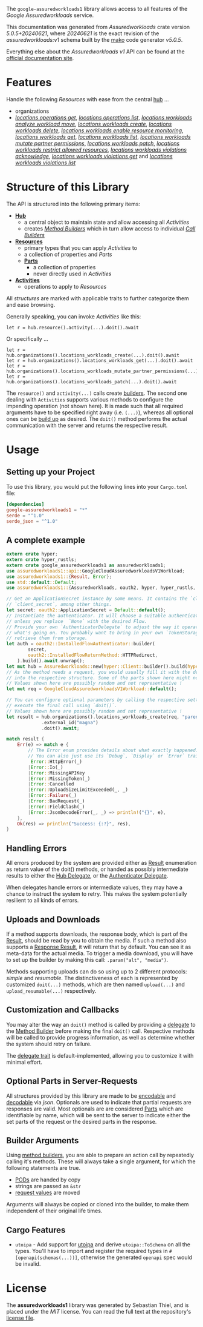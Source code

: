 <!---
DO NOT EDIT !
This file was generated automatically from 'src/generator/templates/api/README.md.mako'
DO NOT EDIT !
-->
The `google-assuredworkloads1` library allows access to all features of the *Google Assuredworkloads* service.

This documentation was generated from *Assuredworkloads* crate version *5.0.5+20240621*, where *20240621* is the exact revision of the *assuredworkloads:v1* schema built by the [mako](http://www.makotemplates.org/) code generator *v5.0.5*.

Everything else about the *Assuredworkloads* *v1* API can be found at the
[official documentation site](https://cloud.google.com/learnmoreurl).
# Features

Handle the following *Resources* with ease from the central [hub](https://docs.rs/google-assuredworkloads1/5.0.5+20240621/google_assuredworkloads1/Assuredworkloads) ... 

* organizations
 * [*locations operations get*](https://docs.rs/google-assuredworkloads1/5.0.5+20240621/google_assuredworkloads1/api::OrganizationLocationOperationGetCall), [*locations operations list*](https://docs.rs/google-assuredworkloads1/5.0.5+20240621/google_assuredworkloads1/api::OrganizationLocationOperationListCall), [*locations workloads analyze workload move*](https://docs.rs/google-assuredworkloads1/5.0.5+20240621/google_assuredworkloads1/api::OrganizationLocationWorkloadAnalyzeWorkloadMoveCall), [*locations workloads create*](https://docs.rs/google-assuredworkloads1/5.0.5+20240621/google_assuredworkloads1/api::OrganizationLocationWorkloadCreateCall), [*locations workloads delete*](https://docs.rs/google-assuredworkloads1/5.0.5+20240621/google_assuredworkloads1/api::OrganizationLocationWorkloadDeleteCall), [*locations workloads enable resource monitoring*](https://docs.rs/google-assuredworkloads1/5.0.5+20240621/google_assuredworkloads1/api::OrganizationLocationWorkloadEnableResourceMonitoringCall), [*locations workloads get*](https://docs.rs/google-assuredworkloads1/5.0.5+20240621/google_assuredworkloads1/api::OrganizationLocationWorkloadGetCall), [*locations workloads list*](https://docs.rs/google-assuredworkloads1/5.0.5+20240621/google_assuredworkloads1/api::OrganizationLocationWorkloadListCall), [*locations workloads mutate partner permissions*](https://docs.rs/google-assuredworkloads1/5.0.5+20240621/google_assuredworkloads1/api::OrganizationLocationWorkloadMutatePartnerPermissionCall), [*locations workloads patch*](https://docs.rs/google-assuredworkloads1/5.0.5+20240621/google_assuredworkloads1/api::OrganizationLocationWorkloadPatchCall), [*locations workloads restrict allowed resources*](https://docs.rs/google-assuredworkloads1/5.0.5+20240621/google_assuredworkloads1/api::OrganizationLocationWorkloadRestrictAllowedResourceCall), [*locations workloads violations acknowledge*](https://docs.rs/google-assuredworkloads1/5.0.5+20240621/google_assuredworkloads1/api::OrganizationLocationWorkloadViolationAcknowledgeCall), [*locations workloads violations get*](https://docs.rs/google-assuredworkloads1/5.0.5+20240621/google_assuredworkloads1/api::OrganizationLocationWorkloadViolationGetCall) and [*locations workloads violations list*](https://docs.rs/google-assuredworkloads1/5.0.5+20240621/google_assuredworkloads1/api::OrganizationLocationWorkloadViolationListCall)




# Structure of this Library

The API is structured into the following primary items:

* **[Hub](https://docs.rs/google-assuredworkloads1/5.0.5+20240621/google_assuredworkloads1/Assuredworkloads)**
    * a central object to maintain state and allow accessing all *Activities*
    * creates [*Method Builders*](https://docs.rs/google-assuredworkloads1/5.0.5+20240621/google_assuredworkloads1/client::MethodsBuilder) which in turn
      allow access to individual [*Call Builders*](https://docs.rs/google-assuredworkloads1/5.0.5+20240621/google_assuredworkloads1/client::CallBuilder)
* **[Resources](https://docs.rs/google-assuredworkloads1/5.0.5+20240621/google_assuredworkloads1/client::Resource)**
    * primary types that you can apply *Activities* to
    * a collection of properties and *Parts*
    * **[Parts](https://docs.rs/google-assuredworkloads1/5.0.5+20240621/google_assuredworkloads1/client::Part)**
        * a collection of properties
        * never directly used in *Activities*
* **[Activities](https://docs.rs/google-assuredworkloads1/5.0.5+20240621/google_assuredworkloads1/client::CallBuilder)**
    * operations to apply to *Resources*

All *structures* are marked with applicable traits to further categorize them and ease browsing.

Generally speaking, you can invoke *Activities* like this:

```Rust,ignore
let r = hub.resource().activity(...).doit().await
```

Or specifically ...

```ignore
let r = hub.organizations().locations_workloads_create(...).doit().await
let r = hub.organizations().locations_workloads_get(...).doit().await
let r = hub.organizations().locations_workloads_mutate_partner_permissions(...).doit().await
let r = hub.organizations().locations_workloads_patch(...).doit().await
```

The `resource()` and `activity(...)` calls create [builders][builder-pattern]. The second one dealing with `Activities` 
supports various methods to configure the impending operation (not shown here). It is made such that all required arguments have to be 
specified right away (i.e. `(...)`), whereas all optional ones can be [build up][builder-pattern] as desired.
The `doit()` method performs the actual communication with the server and returns the respective result.

# Usage

## Setting up your Project

To use this library, you would put the following lines into your `Cargo.toml` file:

```toml
[dependencies]
google-assuredworkloads1 = "*"
serde = "^1.0"
serde_json = "^1.0"
```

## A complete example

```Rust
extern crate hyper;
extern crate hyper_rustls;
extern crate google_assuredworkloads1 as assuredworkloads1;
use assuredworkloads1::api::GoogleCloudAssuredworkloadsV1Workload;
use assuredworkloads1::{Result, Error};
use std::default::Default;
use assuredworkloads1::{Assuredworkloads, oauth2, hyper, hyper_rustls, chrono, FieldMask};

// Get an ApplicationSecret instance by some means. It contains the `client_id` and 
// `client_secret`, among other things.
let secret: oauth2::ApplicationSecret = Default::default();
// Instantiate the authenticator. It will choose a suitable authentication flow for you, 
// unless you replace  `None` with the desired Flow.
// Provide your own `AuthenticatorDelegate` to adjust the way it operates and get feedback about 
// what's going on. You probably want to bring in your own `TokenStorage` to persist tokens and
// retrieve them from storage.
let auth = oauth2::InstalledFlowAuthenticator::builder(
        secret,
        oauth2::InstalledFlowReturnMethod::HTTPRedirect,
    ).build().await.unwrap();
let mut hub = Assuredworkloads::new(hyper::Client::builder().build(hyper_rustls::HttpsConnectorBuilder::new().with_native_roots().unwrap().https_or_http().enable_http1().build()), auth);
// As the method needs a request, you would usually fill it with the desired information
// into the respective structure. Some of the parts shown here might not be applicable !
// Values shown here are possibly random and not representative !
let mut req = GoogleCloudAssuredworkloadsV1Workload::default();

// You can configure optional parameters by calling the respective setters at will, and
// execute the final call using `doit()`.
// Values shown here are possibly random and not representative !
let result = hub.organizations().locations_workloads_create(req, "parent")
             .external_id("magna")
             .doit().await;

match result {
    Err(e) => match e {
        // The Error enum provides details about what exactly happened.
        // You can also just use its `Debug`, `Display` or `Error` traits
         Error::HttpError(_)
        |Error::Io(_)
        |Error::MissingAPIKey
        |Error::MissingToken(_)
        |Error::Cancelled
        |Error::UploadSizeLimitExceeded(_, _)
        |Error::Failure(_)
        |Error::BadRequest(_)
        |Error::FieldClash(_)
        |Error::JsonDecodeError(_, _) => println!("{}", e),
    },
    Ok(res) => println!("Success: {:?}", res),
}

```
## Handling Errors

All errors produced by the system are provided either as [Result](https://docs.rs/google-assuredworkloads1/5.0.5+20240621/google_assuredworkloads1/client::Result) enumeration as return value of
the doit() methods, or handed as possibly intermediate results to either the 
[Hub Delegate](https://docs.rs/google-assuredworkloads1/5.0.5+20240621/google_assuredworkloads1/client::Delegate), or the [Authenticator Delegate](https://docs.rs/yup-oauth2/*/yup_oauth2/trait.AuthenticatorDelegate.html).

When delegates handle errors or intermediate values, they may have a chance to instruct the system to retry. This 
makes the system potentially resilient to all kinds of errors.

## Uploads and Downloads
If a method supports downloads, the response body, which is part of the [Result](https://docs.rs/google-assuredworkloads1/5.0.5+20240621/google_assuredworkloads1/client::Result), should be
read by you to obtain the media.
If such a method also supports a [Response Result](https://docs.rs/google-assuredworkloads1/5.0.5+20240621/google_assuredworkloads1/client::ResponseResult), it will return that by default.
You can see it as meta-data for the actual media. To trigger a media download, you will have to set up the builder by making
this call: `.param("alt", "media")`.

Methods supporting uploads can do so using up to 2 different protocols: 
*simple* and *resumable*. The distinctiveness of each is represented by customized 
`doit(...)` methods, which are then named `upload(...)` and `upload_resumable(...)` respectively.

## Customization and Callbacks

You may alter the way an `doit()` method is called by providing a [delegate](https://docs.rs/google-assuredworkloads1/5.0.5+20240621/google_assuredworkloads1/client::Delegate) to the 
[Method Builder](https://docs.rs/google-assuredworkloads1/5.0.5+20240621/google_assuredworkloads1/client::CallBuilder) before making the final `doit()` call. 
Respective methods will be called to provide progress information, as well as determine whether the system should 
retry on failure.

The [delegate trait](https://docs.rs/google-assuredworkloads1/5.0.5+20240621/google_assuredworkloads1/client::Delegate) is default-implemented, allowing you to customize it with minimal effort.

## Optional Parts in Server-Requests

All structures provided by this library are made to be [encodable](https://docs.rs/google-assuredworkloads1/5.0.5+20240621/google_assuredworkloads1/client::RequestValue) and 
[decodable](https://docs.rs/google-assuredworkloads1/5.0.5+20240621/google_assuredworkloads1/client::ResponseResult) via *json*. Optionals are used to indicate that partial requests are responses 
are valid.
Most optionals are are considered [Parts](https://docs.rs/google-assuredworkloads1/5.0.5+20240621/google_assuredworkloads1/client::Part) which are identifiable by name, which will be sent to 
the server to indicate either the set parts of the request or the desired parts in the response.

## Builder Arguments

Using [method builders](https://docs.rs/google-assuredworkloads1/5.0.5+20240621/google_assuredworkloads1/client::CallBuilder), you are able to prepare an action call by repeatedly calling it's methods.
These will always take a single argument, for which the following statements are true.

* [PODs][wiki-pod] are handed by copy
* strings are passed as `&str`
* [request values](https://docs.rs/google-assuredworkloads1/5.0.5+20240621/google_assuredworkloads1/client::RequestValue) are moved

Arguments will always be copied or cloned into the builder, to make them independent of their original life times.

[wiki-pod]: http://en.wikipedia.org/wiki/Plain_old_data_structure
[builder-pattern]: http://en.wikipedia.org/wiki/Builder_pattern
[google-go-api]: https://github.com/google/google-api-go-client

## Cargo Features

* `utoipa` - Add support for [utoipa](https://crates.io/crates/utoipa) and derive `utoipa::ToSchema` on all
the types. You'll have to import and register the required types in `#[openapi(schemas(...))]`, otherwise the
generated `openapi` spec would be invalid.


# License
The **assuredworkloads1** library was generated by Sebastian Thiel, and is placed 
under the *MIT* license.
You can read the full text at the repository's [license file][repo-license].

[repo-license]: https://github.com/Byron/google-apis-rsblob/main/LICENSE.md


